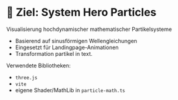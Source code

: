 # 🎯 Ziel: System Hero Particles

Visualisierung hochdynamischer mathematischer Partikelsysteme
- Basierend auf sinusförmigen Wellengleichungen
- Eingesetzt für Landingpage-Animationen
- Transformation partikel in text.

Verwendete Bibliotheken:
- `three.js`
- `vite`
- eigene Shader/MathLib in `particle-math.ts`
